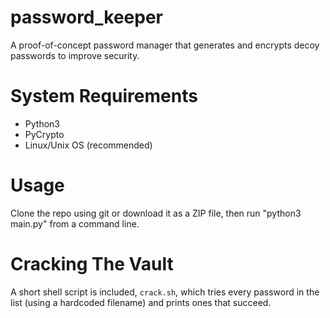 # password_keeper
A proof-of-concept password manager that generates and encrypts decoy passwords to improve security.

# System Requirements
* Python3
* PyCrypto
* Linux/Unix OS (recommended)

# Usage
Clone the repo using git or download it as a ZIP file, then run "python3 main.py" from a command line.

# Cracking The Vault
A short shell script is included, `crack.sh`, which tries every password in the list (using a hardcoded filename) and prints ones that succeed.

